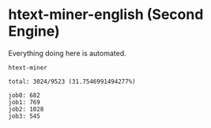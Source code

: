 # htext-miner-english (Second Engine)

Everything doing here is automated.

```
htext-miner

total: 3024/9523 (31.7546991494277%)

job0: 682
job1: 769
job2: 1028
job3: 545
```